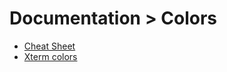 # Documentation > Colors

- [Cheat Sheet](https://github.com/shuoros/JTerminal/blob/main/doc/colors/00cheatsheet.md)
- [Xterm colors](https://github.com/shuoros/JTerminal/blob/main/doc/colors/01xterm.md)
